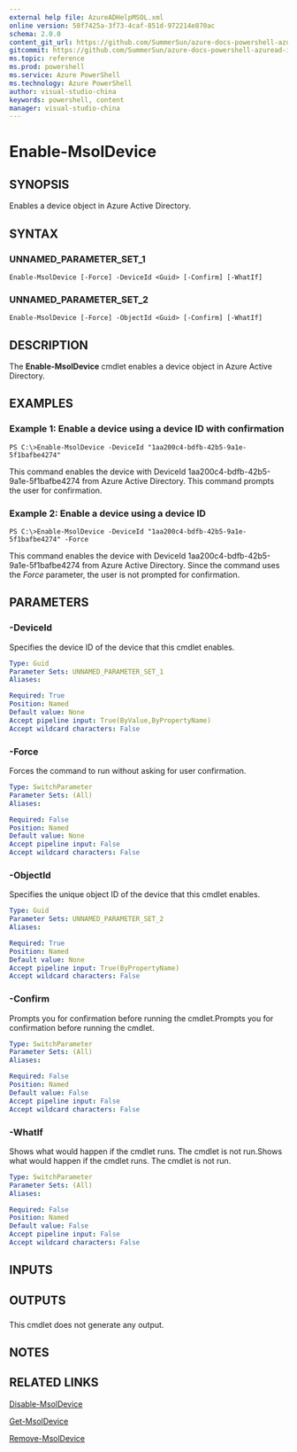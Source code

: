 ```yaml
---
external help file: AzureADHelpMSOL.xml
online version: 58f7425a-3f73-4caf-851d-972214e870ac
schema: 2.0.0
content_git_url: https://github.com/SummerSun/azure-docs-powershell-azuread-int/blob/master/..\..\projects\azure-docs-powershell-azuread-int\Azure AD Cmdlets\AzureAD\v1.0\Enable-MsolDevice.md
gitcommit: https://github.com/SummerSun/azure-docs-powershell-azuread-int/blob//..\..\projects\azure-docs-powershell-azuread-int\Azure AD Cmdlets\AzureAD\v1.0\Enable-MsolDevice.md
ms.topic: reference
ms.prod: powershell
ms.service: Azure PowerShell
ms.technology: Azure PowerShell
author: visual-studio-china
keywords: powershell, content
manager: visual-studio-china
---
```


# Enable-MsolDevice

## SYNOPSIS
Enables a device object in Azure Active Directory.

## SYNTAX

### UNNAMED_PARAMETER_SET_1
```
Enable-MsolDevice [-Force] -DeviceId <Guid> [-Confirm] [-WhatIf]
```

### UNNAMED_PARAMETER_SET_2
```
Enable-MsolDevice [-Force] -ObjectId <Guid> [-Confirm] [-WhatIf]
```

## DESCRIPTION
The **Enable-MsolDevice** cmdlet enables a device object in Azure Active Directory.

## EXAMPLES

### Example 1: Enable a device using a device ID with confirmation
```
PS C:\>Enable-MsolDevice -DeviceId "1aa200c4-bdfb-42b5-9a1e-5f1bafbe4274"
```

This command enables the device with DeviceId 1aa200c4-bdfb-42b5-9a1e-5f1bafbe4274 from Azure Active Directory.
This command prompts the user for confirmation.

### Example 2: Enable a device using a device ID
```
PS C:\>Enable-MsolDevice -DeviceId "1aa200c4-bdfb-42b5-9a1e-5f1bafbe4274" -Force
```

This command enables the device with DeviceId 1aa200c4-bdfb-42b5-9a1e-5f1bafbe4274 from Azure Active Directory.
Since the command uses the *Force* parameter, the user is not prompted for confirmation.

## PARAMETERS

### -DeviceId
Specifies the device ID of the device that this cmdlet enables.

```yaml
Type: Guid
Parameter Sets: UNNAMED_PARAMETER_SET_1
Aliases: 

Required: True
Position: Named
Default value: None
Accept pipeline input: True(ByValue,ByPropertyName)
Accept wildcard characters: False
```

### -Force
Forces the command to run without asking for user confirmation.

```yaml
Type: SwitchParameter
Parameter Sets: (All)
Aliases: 

Required: False
Position: Named
Default value: None
Accept pipeline input: False
Accept wildcard characters: False
```

### -ObjectId
Specifies the unique object ID of the device that this cmdlet enables.

```yaml
Type: Guid
Parameter Sets: UNNAMED_PARAMETER_SET_2
Aliases: 

Required: True
Position: Named
Default value: None
Accept pipeline input: True(ByPropertyName)
Accept wildcard characters: False
```

### -Confirm
Prompts you for confirmation before running the cmdlet.Prompts you for confirmation before running the cmdlet.

```yaml
Type: SwitchParameter
Parameter Sets: (All)
Aliases: 

Required: False
Position: Named
Default value: False
Accept pipeline input: False
Accept wildcard characters: False
```

### -WhatIf
Shows what would happen if the cmdlet runs.
The cmdlet is not run.Shows what would happen if the cmdlet runs.
The cmdlet is not run.

```yaml
Type: SwitchParameter
Parameter Sets: (All)
Aliases: 

Required: False
Position: Named
Default value: False
Accept pipeline input: False
Accept wildcard characters: False
```

## INPUTS

## OUTPUTS

### 
This cmdlet does not generate any output.

## NOTES

## RELATED LINKS

[Disable-MsolDevice](58f7425a-3f73-4caf-851d-972214e870ac)

[Get-MsolDevice](b11640a7-18c4-475a-b6be-d16957c4f58c)

[Remove-MsolDevice](73c147be-82ec-484f-b2f3-ec684aa7b52c)


